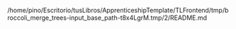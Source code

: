/home/pino/Escritorio/tusLibros/ApprenticeshipTemplate/TLFrontend/tmp/broccoli_merge_trees-input_base_path-t8x4LgrM.tmp/2/README.md